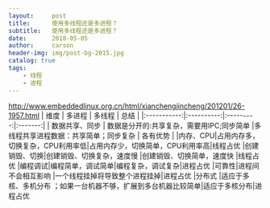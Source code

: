 ```yaml
---
layout:     post
title:      使用多线程还是多进程？
subtitle:   使用多线程还是多进程？
date:       2018-05-05
author:     carson
header-img: img/post-bg-2015.jpg
catalog: true
tags:
    - 线程
    - 进程
---
```



http://www.embeddedlinux.org.cn/html/xianchengjincheng/201201/26-1957.html
| 维度 | 多进程 | 多线程 | 总结 |
|:-----------:|:----------:|:---------:|:-------:|
| 数据共享、同步 | 数据是分开的:共享复杂，需要用IPC;同步简单 |多线程共享进程数据：共享简单；同步复杂 | 各有优势 |
|内存、CPU|占用内存多，切换复杂，CPU利用率低|占用内存少，切换简单，CPU利用率高|线程占优
|创建销毁、切换|创建销毁、切换复杂，速度慢 |创建销毁、切换简单，速度快 |线程占优 
|编程调试|编程简单，调试简单|编程复杂，调试复杂|进程占优 
|可靠性|进程间不会相互影响 |一个线程挂掉将导致整个进程挂掉|进程占优
|分布式 |适应于多核、多机分布 ；如果一台机器不够，扩展到多台机器比较简单|适应于多核分布|进程占优


